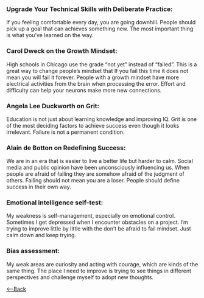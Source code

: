 ### Upgrade Your Technical Skills with Deliberate Practice: 
If you feeling comfortable every day, you are going downhill. People should pick up a goal that can achieves something new. The most important thing is what you’ve learned on the way.

### Carol Dweck on the Growth Mindset: 
High schools in Chicago use the grade “not yet” instead of “failed”. This is a great way to change people’s mindset that If you fail this time it does not mean you will fail it forever. People with a growth mindset have more electrical activities from the brain when processing the error. Effort and difficulty can help your neurons make more new connections.

### Angela Lee Duckworth on Grit: 
Education is not just about learning knowledge and improving IQ. Grit is one of the most deciding factors to achieve success even though it looks irrelevant. Failure is not a permanent condition. 

### Alain de Botton on Redefining Success: 
We are in an era that is easier to live a better life but harder to calm. Social media and public opinion have been unconsciously influencing us. When people are afraid of failing they are somehow afraid of the judgment of others. Failing should not mean you are a loser. People should define success in their own way.

### Emotional intelligence self-test:
My weakness is self-management, especially on emotional control. Sometimes I get depressed when I encounter obstacles on a project. I’m trying to improve little by little with the don’t be afraid to fail mindset. Just calm down and keep trying.

### Bias assessment:
My weak areas are curiosity and acting with courage, which are kinds of the same thing. The place I need to improve is trying to see things in different perspectives and challenge myself to adopt new thoughts.

[<--Back](README.md)



